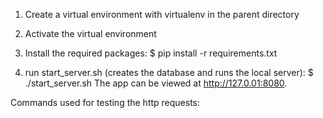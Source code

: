 1) Create a virtual environment with virtualenv in the parent directory

2) Activate the virtual environment

3) Install the required packages:
$ pip install -r requirements.txt

4) run start_server.sh (creates the database and runs the local server):
$ ./start_server.sh
The app can be viewed at http://127.0.01:8080.


Commands used for testing the http requests:

